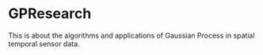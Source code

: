 # GPResearch

This is about the algorithms and applications of Gaussian Process in spatial temporal sensor data.
